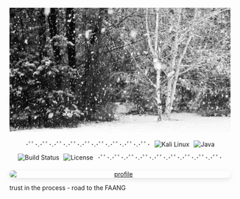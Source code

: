 <div>
<p align="center">
  <img src="assets/My4Vd.gif" alt="Демо проекта" width="800">
</p>

<p align="center" style="display: flex; justify-content: center; align-items: center; flex-wrap: wrap; gap: 10px;">
  <span>･ﾟﾟ･.･ﾟﾟ･.･ﾟﾟ･.･ﾟﾟ･.･ﾟﾟ･.･ﾟﾟ･.･ﾟﾟ･.･ﾟﾟ･.･ﾟﾟ･</span>
  <img src="https://img.shields.io/badge/OS-Kali%20Linux-blue?logo=linux&style=for-the-badge" alt="Kali Linux">
  <img src="https://img.shields.io/badge/Language-Java-orange?logo=java&style=for-the-badge" alt="Java">
  <img src="https://img.shields.io/badge/build-passing-brightgreen?style=for-the-badge" alt="Build Status">
  <img src="https://img.shields.io/badge/License-MIT-blue?style=for-the-badge" alt="License">
  <span>･ﾟﾟ･.･ﾟﾟ･.･ﾟﾟ･.･ﾟﾟ･.･ﾟﾟ･.･ﾟﾟ･.･ﾟﾟ･.･ﾟﾟ･.･ﾟﾟ･</span>
</p>

<div align="center" style="margin-top: 20px;">
  <a href="https://rootmarkexe.github.io/Mkrtchyan-Mark/">
    <img src="https://raw.githubusercontent.com/rootmarkexe/Mkrtchyan-Mark/main/Dribbble shot HD - 1.png" 
         alt="profile" 
         width="800"
         style="display: block; margin: 0 auto; border-radius: 10px; box-shadow: 0 4px 12px rgba(0,0,0,0.1);">
  </a>
</div>


trust in the process - road to the FAANG
</div>
